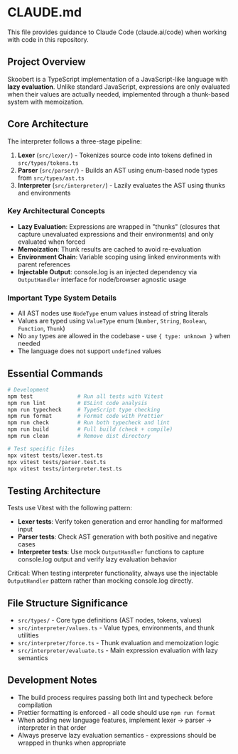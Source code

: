 # CLAUDE.md

This file provides guidance to Claude Code (claude.ai/code) when working with code in this repository.

## Project Overview

Skoobert is a TypeScript implementation of a JavaScript-like language with **lazy evaluation**. Unlike standard JavaScript, expressions are only evaluated when their values are actually needed, implemented through a thunk-based system with memoization.

## Core Architecture

The interpreter follows a three-stage pipeline:

1. **Lexer** (`src/lexer/`) - Tokenizes source code into tokens defined in `src/types/tokens.ts`
2. **Parser** (`src/parser/`) - Builds an AST using enum-based node types from `src/types/ast.ts`
3. **Interpreter** (`src/interpreter/`) - Lazily evaluates the AST using thunks and environments

### Key Architectural Concepts

- **Lazy Evaluation**: Expressions are wrapped in "thunks" (closures that capture unevaluated expressions and their environments) and only evaluated when forced
- **Memoization**: Thunk results are cached to avoid re-evaluation
- **Environment Chain**: Variable scoping using linked environments with parent references
- **Injectable Output**: console.log is an injected dependency via `OutputHandler` interface for node/browser agnostic usage

### Important Type System Details

- All AST nodes use `NodeType` enum values instead of string literals
- Values are typed using `ValueType` enum (`Number`, `String`, `Boolean`, `Function`, `Thunk`)
- No `any` types are allowed in the codebase - use `{ type: unknown }` when needed
- The language does not support `undefined` values

## Essential Commands

```bash
# Development
npm test              # Run all tests with Vitest
npm run lint          # ESLint code analysis
npm run typecheck     # TypeScript type checking
npm run format        # Format code with Prettier
npm run check         # Run both typecheck and lint
npm run build         # Full build (check + compile)
npm run clean         # Remove dist directory

# Test specific files
npx vitest tests/lexer.test.ts
npx vitest tests/parser.test.ts
npx vitest tests/interpreter.test.ts
```

## Testing Architecture

Tests use Vitest with the following pattern:
- **Lexer tests**: Verify token generation and error handling for malformed input
- **Parser tests**: Check AST generation with both positive and negative cases
- **Interpreter tests**: Use mock `OutputHandler` functions to capture console.log output and verify lazy evaluation behavior

Critical: When testing interpreter functionality, always use the injectable `OutputHandler` pattern rather than mocking console.log directly.

## File Structure Significance

- `src/types/` - Core type definitions (AST nodes, tokens, values)
- `src/interpreter/values.ts` - Value types, environments, and thunk utilities
- `src/interpreter/force.ts` - Thunk evaluation and memoization logic
- `src/interpreter/evaluate.ts` - Main expression evaluation with lazy semantics

## Development Notes

- The build process requires passing both lint and typecheck before compilation
- Prettier formatting is enforced - all code should use `npm run format`
- When adding new language features, implement lexer → parser → interpreter in that order
- Always preserve lazy evaluation semantics - expressions should be wrapped in thunks when appropriate